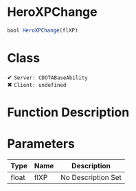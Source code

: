 # HeroXPChange
```js
bool HeroXPChange(flXP)
```
# Class
✔ `Server: CDOTABaseAbility`  
✖ `Client: undefined`  

# Function Description

# Parameters
Type|Name|Description
--|--|--
float|flXP|No Description Set
